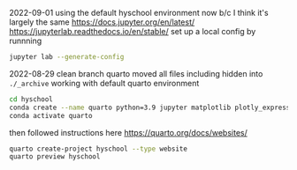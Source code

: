 2022-09-01
using the default hyschool environment now
b/c I think it's largely the same
https://docs.jupyter.org/en/latest/
https://jupyterlab.readthedocs.io/en/stable/
set up a local config by runnning

```sh
jupyter lab --generate-config
```


2022-08-29
clean branch quarto
moved all files including hidden into `./_archive`
working with default quarto environment

```sh
cd hyschool
conda create --name quarto python=3.9 jupyter matplotlib plotly_express
conda activate quarto
```

then followed instructions here
https://quarto.org/docs/websites/

```sh
quarto create-project hyschool --type website
quarto preview hyschool
```



